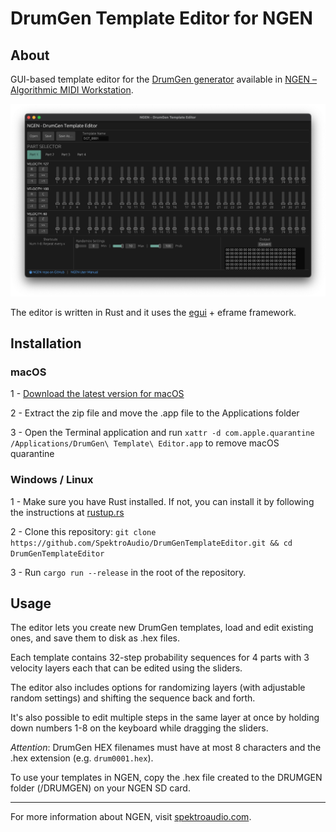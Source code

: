 # DrumGen Template Editor for NGEN

## About

GUI-based template editor for the [DrumGen generator](https://ngen.spektroaudio.com/generators/#drumgen) available in [NGEN – Algorithmic MIDI Workstation](https://spektroaudio.com/ngen).

![](images/editor_screenshot.png)

The editor is written in Rust and it uses the [egui](https://egui.rs) + eframe framework.

## Installation

### macOS

1 - [Download the latest version for macOS](https://github.com/SpektroAudio/DrumGenTemplateEditor/releases/download/v0.1.0/drumgen_template_editor-v0.1.0.zip)

2 - Extract the zip file and move the .app file to the Applications folder

3 - Open the Terminal application and run ```xattr -d com.apple.quarantine /Applications/DrumGen\ Template\ Editor.app``` to remove macOS quarantine

### Windows / Linux

1 - Make sure you have Rust installed. If not, you can install it by following the instructions at [rustup.rs](https://rustup.rs)

2 - Clone this repository: ```git clone https://github.com/SpektroAudio/DrumGenTemplateEditor.git && cd DrumGenTemplateEditor```

3 - Run `cargo run --release` in the root of the repository.  

## Usage

The editor lets you create new DrumGen templates, load and edit existing ones, and save them to disk as .hex files.

Each template contains 32-step probability sequences for 4 parts with 3 velocity layers each that can be edited using the sliders.  

The editor also includes options for randomizing layers (with adjustable random settings) and shifting the sequence back and forth.

It's also possible to edit multiple steps in the same layer at once by holding down numbers 1-8 on the keyboard while dragging the sliders.

*Attention*: DrumGen HEX filenames must have at most 8 characters and the .hex extension (e.g. `drum0001.hex`).

To use your templates in NGEN, copy the .hex file created to the DRUMGEN folder (/DRUMGEN) on your NGEN SD card.

---

For more information about NGEN, visit [spektroaudio.com](https://spektroaudio.com).
